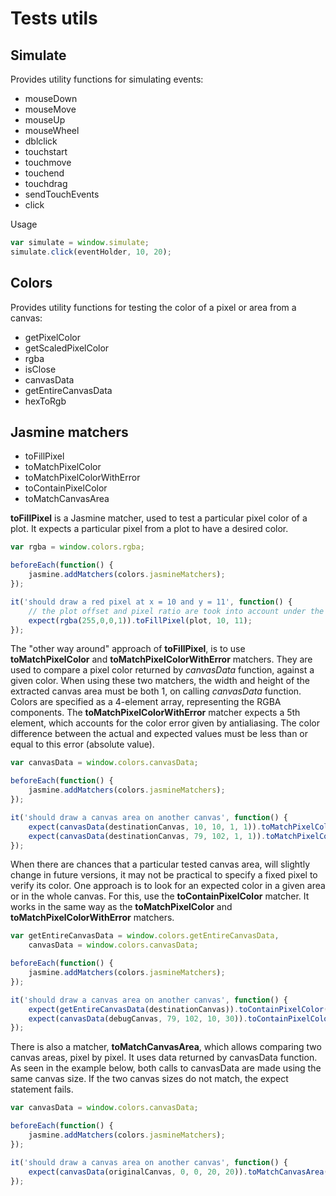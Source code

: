 # Tests utils

## Simulate

Provides utility functions for simulating events:

* mouseDown
* mouseMove
* mouseUp
* mouseWheel
* dblclick
* touchstart
* touchmove
* touchend
* touchdrag
* sendTouchEvents
* click

Usage

```js
var simulate = window.simulate;
simulate.click(eventHolder, 10, 20);
```

## Colors

Provides utility functions for testing the color of a pixel or area from a canvas:

* getPixelColor
* getScaledPixelColor
* rgba
* isClose
* canvasData
* getEntireCanvasData
* hexToRgb

## Jasmine matchers

* toFillPixel
* toMatchPixelColor
* toMatchPixelColorWithError
* toContainPixelColor
* toMatchCanvasArea

**toFillPixel** is a Jasmine matcher, used to test a particular pixel color of a
plot. It expects a particular pixel from a plot to have a desired color.
```js
var rgba = window.colors.rgba;

beforeEach(function() {
    jasmine.addMatchers(colors.jasmineMatchers);
});

it('should draw a red pixel at x = 10 and y = 11', function() {
    // the plot offset and pixel ratio are took into account under the hood
    expect(rgba(255,0,0,1)).toFillPixel(plot, 10, 11);
});
```

The "other way around" approach of **toFillPixel**, is to use **toMatchPixelColor**
and **toMatchPixelColorWithError** matchers. They are used to compare a pixel
color returned by *canvasData* function, against a given color.
When using these two matchers, the width and height of the extracted canvas area
must be both 1, on calling *canvasData* function.
Colors are specified as a 4-element array, representing the RGBA components.
The **toMatchPixelColorWithError** matcher expects a 5th element, which accounts
for the color error given by antialiasing. The color difference between the actual
and expected values must be less than or equal to this error (absolute value).

```js
var canvasData = window.colors.canvasData;

beforeEach(function() {
    jasmine.addMatchers(colors.jasmineMatchers);
});

it('should draw a canvas area on another canvas', function() {
    expect(canvasData(destinationCanvas, 10, 10, 1, 1)).toMatchPixelColor([0, 0, 0, 0]);
    expect(canvasData(destinationCanvas, 79, 102, 1, 1)).toMatchPixelColorWithError([10, 150, 46, 255, 15]);
});
```

When there are chances that a particular tested canvas area, will slightly change
in future versions, it may not be practical to specify a fixed pixel to verify
its color. One approach is to look for an expected color in a given area or in
the whole canvas. For this, use the **toContainPixelColor** matcher. It works in
the same way as the **toMatchPixelColor** and **toMatchPixelColorWithError**
matchers.

```js
var getEntireCanvasData = window.colors.getEntireCanvasData,
    canvasData = window.colors.canvasData;

beforeEach(function() {
    jasmine.addMatchers(colors.jasmineMatchers);
});

it('should draw a canvas area on another canvas', function() {
    expect(getEntireCanvasData(destinationCanvas)).toContainPixelColor([123, 21, 0, 255]);
    expect(canvasData(debugCanvas, 79, 102, 10, 30)).toContainPixelColor([12, 210, 50, 255]);
});
```

There is also a matcher, **toMatchCanvasArea**, which allows comparing two canvas
areas, pixel by pixel. It uses data returned by canvasData function. As seen in
the example below, both calls to canvasData are made using the same canvas size.
If the two canvas sizes do not match, the expect statement fails.

```js
var canvasData = window.colors.canvasData;

beforeEach(function() {
    jasmine.addMatchers(colors.jasmineMatchers);
});

it('should draw a canvas area on another canvas', function() {
    expect(canvasData(originalCanvas, 0, 0, 20, 20)).toMatchCanvasArea(canvasData(destinationCanvas, 0, 0, 20, 20));
});
```
